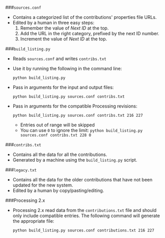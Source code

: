 ###`sources.conf`
* Contains a categorized list of the contributions' properties file URLs.
* Edited by a human in three easy steps:
    1. Remember the value of _Next ID_ at the top.
	1. Add the URL in the right category, prefixed by the next ID number.
	1. Increment the value of _Next ID_ at the top.

###`build_listing.py`
* Reads `sources.conf` and writes `contribs.txt`
* Use it by running the following in the command line:

	```
	python build_listing.py
	```

* Pass in arguments for the input and output files:

	```
	python build_listing.py sources.conf contribs.txt
	```

* Pass in arguments for the compatible Processing revisions: 

	```
	python build_listing.py sources.conf contribs.txt 216 227
	```

	* Entries out of range will be skipped
	* You can use `0` to ignore the limit: `python build_listing.py sources.conf contribs.txt 228 0`

###`contribs.txt`
* Contains all the data for all the contributions.
* Generated by a machine using the `build_listing.py` script.

###`legacy.txt`
* Contains all the data for the older contributions that have not been updated for the new system.
* Edited by a human by copy/pasting/editing.

###Processing 2.x
* Processing 2.x read data from the `contributions.txt` file and should only include compatible entries. The following command will generate the appropriate file:

	```
	python build_listing.py sources.conf contributions.txt 216 227
	```
